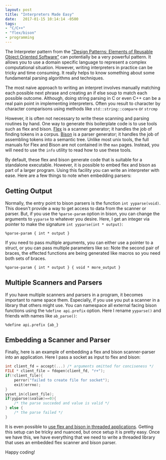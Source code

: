 ```yaml
---
layout: post
title: "Interpreters Made Easy"
date:   2017-01-15 10:14:14 -0500
tags:
- "C/C++"
- "flex/bison"
- programming
---
```



The Interpreter pattern from the ["Design Patterns: Elements of Reusable Object Oriented Software"][designpatterns] can potentially be a very powerful pattern.
It allows you to use a domain specific language to represent a complex computational situation.
However, writing interpreters in practice can be tricky and time consuming.
It really helps to know something about some fundamental parsing algorithms and techniques.

The most naive approach to writing an interpret involves manually matching
each possible next phrase and creating an if else soup to match each possible outcome.
Although, doing string parsing in C or even C++ can be a real pain point in implementing interpreters.
Often you result to character by character comparisons using methods like `std::string::compare` or `strcmp`

However, it is often not necessary to write these scanning and parsing routines by hand.
One way to generate this boilerplate code is to use tools such as flex and bison.
[Flex][flex] is a scanner generator; it handles the job of finding tokens in a corpus.
[Bison][bison] is a parser generator; it handles the job of assembling tokens into a semantic tree.
Unlike most unix tools, the full manuals for Flex and Bison are not contained in the `man` pages.
Instead, you will need to use the `info` utility to read how to use these tools.

By default, these flex and bison generate code that is suitable for a standalone executable.
However, it is possible to embed flex and bison as part of a larger program.
Using this facility you can write an interpreter with ease.
Here are a few things to note when embedding parsers:

## Getting Output

Normally, the entry point to bison parsers is the function `int yyparse(void)`.
This doesn't provide a way to get access to data from the scanner or parser.
But, if you use the `%parse-param` option in bison, you can change the arguments to `yyparse` to whatever you desire.
Here, I get an integer via pointer to make the signature `int yyparse(int * output)`:

```bison
%parse-param { int * output }
```

If you need to pass multiple arguments, you can either use a pointer to a struct, or you can pass multiple parameters like so:
Note the second pair of braces, the effected functions are being generated like macros so you need both sets of braces.


```bison
%parse-param { int * output } { void * more_output }
```

## Multiple Scanners and Parsers

If you have multiple scanners and parsers in a program, it becomes important to name space them.
Especially, if you use you put a scanner in a library that others might use.
You can namespace all external facing bison functions using the `%define api.prefix` option.
Here I rename `yyparse()` and friends  with names like `ab_parse()`:

```bison
%define api.prefix {ab_}
```

## Embedding a Scanner and Parser

Finally, here is an example of embedding a flex and bison scanner-parser into an application.
Here I pass a socket as input to flex and bison:

```c
int client_fd = accept(...) /* arguments omitted for conciseness */
FILE * client_file = fdopen(client_fd, "r+");
if(!client_file){
	perror("failed to create file for socket");
	exit(errno);
}
yyset_in(client_file);
if(yyparse(&value)==0){ 
	/* the parse succeded and value is valid */
} else {
	/* the parse failed */
}
```

It is even possible to [use flex and bison in threaded applications][reentrant].
Getting this setup can be tricky and nuanced, but once setup it is pretty easy.
Once we have this, we have everything that we need to write a threaded library that uses an embedded flex scanner and bison parser.

Happy coding!

[designpatterns]: https://en.wikipedia.org/wiki/Design_Patterns
[flex]: https://github.com/westes/flex
[bison]: https://www.gnu.org/software/bison
[reentrant]: https://stanislaw.github.io/2016/03/29/reentrant-parser-using-flex-and-bison.html
